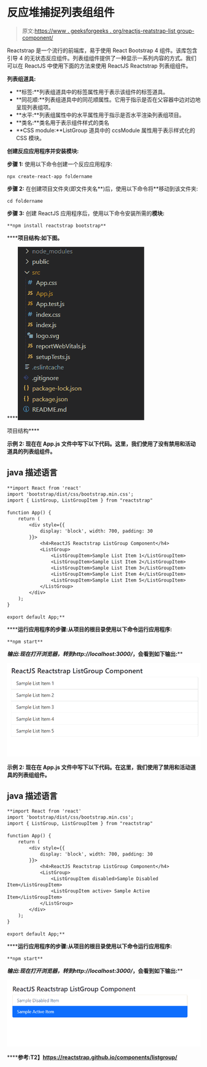 # 反应堆捕捉列表组组件

> 原文:[https://www . geeksforgeeks . org/reactjs-reatstrap-list group-component/](https://www.geeksforgeeks.org/reactjs-reactstrap-listgroup-component/)

Reactstrap 是一个流行的前端库，易于使用 React Bootstrap 4 组件。该库包含引导 4 的无状态反应组件。列表组组件提供了一种显示一系列内容的方式。我们可以在 ReactJS 中使用下面的方法来使用 ReactJS Reactstrap 列表组组件。

**列表组道具:**

*   **标签:**列表组道具中的标签属性用于表示该组件的标签道具。
*   **同花顺:**列表组道具中的同花顺属性。它用于指示是否在父容器中边对边地呈现列表组项。
*   **水平:**列表组属性中的水平属性用于指示是否水平渲染列表组项目。
*   **类名:**类名用于表示组件样式的类名
*   **CSS module:**ListGroup 道具中的 ccsModule 属性用于表示样式化的 CSS 模块。

**创建反应应用程序并安装模块:**

**步骤 1:** 使用以下命令创建一个反应应用程序:

```
npx create-react-app foldername
```

**步骤 2:** 在创建项目文件夹(即文件夹名**)后，使用以下命令将**移动到该文件夹:

```
cd foldername
```

**步骤 3:** 创建 ReactJS 应用程序后，使用以下命令安装所需的****模块:****

```
**npm install reactstrap bootstrap**
```

******项目结构:**如下图。****

****![](img/f04ae0d8b722a9fff0bd9bd138b29c23.png)

项目结构**** 

******示例 2:** 现在在 **App.js** 文件中写下以下代码。这里，我们使用了没有禁用和活动道具的列表组组件。****

## ****java 描述语言****

```
**import React from 'react'
import 'bootstrap/dist/css/bootstrap.min.css';
import { ListGroup, ListGroupItem } from "reactstrap"

function App() {
    return (
        <div style={{
            display: 'block', width: 700, padding: 30
        }}>
            <h4>ReactJS Reactstrap ListGroup Component</h4>
            <ListGroup>
                <ListGroupItem>Sample List Item 1</ListGroupItem>
                <ListGroupItem>Sample List Item 2</ListGroupItem>
                <ListGroupItem>Sample List Item 3</ListGroupItem>
                <ListGroupItem>Sample List Item 4</ListGroupItem>
                <ListGroupItem>Sample List Item 5</ListGroupItem>
            </ListGroup>
        </div>
    );
}

export default App;**
```

******运行应用程序的步骤:**从项目的根目录使用以下命令运行应用程序:****

```
**npm start**
```

******输出:**现在打开浏览器，转到***http://localhost:3000/***，会看到如下输出:****

****![](img/e7adad61410112498f2ec6596d88de0f.png)****

******示例 2:** 现在在 **App.js** 文件中写下以下代码。在这里，我们使用了禁用和活动道具的列表组组件。****

## ****java 描述语言****

```
**import React from 'react'
import 'bootstrap/dist/css/bootstrap.min.css';
import { ListGroup, ListGroupItem } from "reactstrap"

function App() {
    return (
        <div style={{
            display: 'block', width: 700, padding: 30
        }}>
            <h4>ReactJS Reactstrap ListGroup Component</h4>
            <ListGroup>
                <ListGroupItem disabled>Sample Disabled Item</ListGroupItem>
                <ListGroupItem active> Sample Active Item</ListGroupItem>
            </ListGroup>
        </div>
    );
}

export default App;**
```

******运行应用程序的步骤:**从项目的根目录使用以下命令运行应用程序:****

```
**npm start**
```

******输出:**现在打开浏览器，转到***http://localhost:3000/***，会看到如下输出:****

****![](img/2e33e4e39d8ed3e8fd48449358892cfa.png)****

******参考:**T2】https://reactstrap.github.io/components/listgroup/****